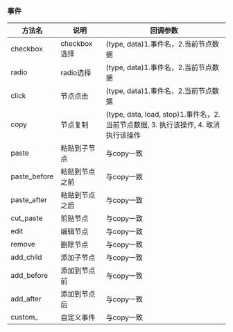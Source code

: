 ### 事件

| 方法名      | 说明          | 回调参数      |
|---------- |-------------- |---------- |
| checkbox | checkbox选择 | (type, data)1.事件名，2.当前节点数据 |
| radio | radio选择 | (type, data)1.事件名，2.当前节点数据 |
| click | 节点点击 | (type, data)1.事件名，2.当前节点数据 |
| copy | 节点复制 | (type, data, load, stop)1.事件名，2.当前节点数据, 3. 执行该操作, 4. 取消执行该操作 |
| paste | 粘贴到子节点 | 与copy一致 |
| paste_before | 粘贴到节点之前 | 与copy一致 |
| paste_after |  粘贴到节点之后 | 与copy一致 |
| cut_paste | 剪贴节点 | 与copy一致 |
| edit | 编辑节点 | 与copy一致 |
| remove | 删除节点 | 与copy一致 |
| add_child | 添加子节点 | 与copy一致 |
| add_before |  添加到节点前 | 与copy一致 |
| add_after | 添加到节点后 | 与copy一致 |
| custom_ | 自定义事件 | 与copy一致 |